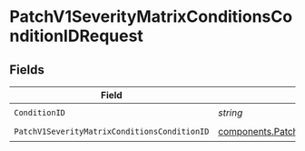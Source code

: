 # PatchV1SeverityMatrixConditionsConditionIDRequest


## Fields

| Field                                                                                                                          | Type                                                                                                                           | Required                                                                                                                       | Description                                                                                                                    |
| ------------------------------------------------------------------------------------------------------------------------------ | ------------------------------------------------------------------------------------------------------------------------------ | ------------------------------------------------------------------------------------------------------------------------------ | ------------------------------------------------------------------------------------------------------------------------------ |
| `ConditionID`                                                                                                                  | *string*                                                                                                                       | :heavy_check_mark:                                                                                                             | N/A                                                                                                                            |
| `PatchV1SeverityMatrixConditionsConditionID`                                                                                   | [components.PatchV1SeverityMatrixConditionsConditionID](../../models/components/patchv1severitymatrixconditionsconditionid.md) | :heavy_check_mark:                                                                                                             | N/A                                                                                                                            |
